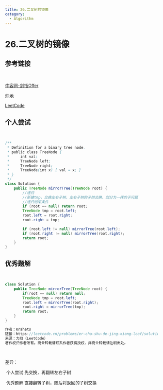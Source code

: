 ```yaml
---
title: 26.二叉树的镜像
category:
  - Algorithm
---
```


# 26.二叉树的镜像



## 参考链接

<br>

[牛客网-剑指Offer](https://www.nowcoder.com/exam/oj/ta?page=1&tpId=13&type=265)

[帅地](https://www.playoffer.cn/546.html)

[LeetCode](https://www.playoffer.cn/546.html)



## 个人尝试

<br>

```java
/**
 * Definition for a binary tree node.
 * public class TreeNode {
 *     int val;
 *     TreeNode left;
 *     TreeNode right;
 *     TreeNode(int x) { val = x; }
 * }
 */
class Solution {
    public TreeNode mirrorTree(TreeNode root) {
        //递归
        //新建tmp，交换左右子树，左右子树的子树交换，划分为一样的子问题
        //递归结束条件
        if (root == null) return root;
        TreeNode tmp = root.left;
        root.left = root.right;
        root.right = tmp;
        
        if (root.left != null) mirrorTree(root.left);
        if (root.right != null) mirrorTree(root.right);
        return root;
    }
}
```



## 优秀题解

<br>

```java
class Solution {
    public TreeNode mirrorTree(TreeNode root) {
        if(root == null) return null;
        TreeNode tmp = root.left;
        root.left = mirrorTree(root.right);
        root.right = mirrorTree(tmp);
        return root;
    }
}

作者：Krahets
链接：https://leetcode.cn/problems/er-cha-shu-de-jing-xiang-lcof/solutions/180718/mian-shi-ti-27-er-cha-shu-de-jing-xiang-di-gui-fu-/
来源：力扣（LeetCode）
著作权归作者所有。商业转载请联系作者获得授权，非商业转载请注明出处。
```

<br>

差异：

​	个人尝试 先交换，再翻转左右子树

​	优秀题解 直接翻转子树，随后将返回的子树交换